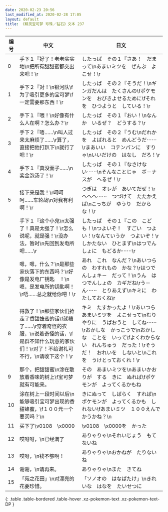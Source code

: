 ```yaml
---
date: 2020-02-23 20:56
last_modified_at: 2020-02-28 17:05
layout: default
title: 《精灵宝可梦 珍珠／钻石》文本 237
---
```

| 编号 | 中文 | 日文 |
| ---- | ---- | ---- |
| 0 | 手下１『好了！老老实实地\n把所有甜甜蜜都交出来吧！\r | したっぱ　その１『さあ！　だまって\nあまいミツを　ぜんぶ　よこせ！\r |
| 1 | 手下２『对！\n银河队\f为了吸引更多的宝可梦\f一定需要那东西！\r | したっぱ　その２『そうだ！\nギンガだんは　たくさんの\fポケモンを　おびきよせるために\fそれを　ひつようと　している！\r |
| 2 | 手下１『喂！\n好像有什么人在啊？怎么办？\r | したっぱ　その１『おい！\nなんか　いるぜ？　どうする？\r |
| 3 | 手下２『唔……\n叫人过来太麻烦了……\r算了，直接把他打趴下\n就行了吧！\r | したっぱ　その２『うむ\nだれかを　よばれると　めんどうだ⋯⋯\rまあいい　コテンパンに　すりゃ\nいいだけの　はなし　だろ！\r |
| 4 | 手下１『真没面子……\n奖金泡汤了！\r | したっぱ　その１『なさけない⋯⋯\nそんなことじゃ　ボ－ナスが　へるぜ！\r |
| 5 | 接下来是我！\r呵呵呵……车轮战\n对我有利啊！\r | つぎは　オレが　あいてだぜ！\rヘヘヘ⋯⋯　つづけて　たたかえば\nこっちが　ゆうり　だからな！\r |
| 6 | 手下１『这个小鬼\n太强了！真是太强了！\r怎么说呢，就是强！\r没办法，暂时\n先回到发电所吧……\r | したっぱ　その１『この　こども！\nつよいぞ！　すごい　つよい！\rなんていうか　つよいぞ！\rしかたない　ひとまず\nはつでんしょに　もどるか⋯⋯\r |
| 7 | 嗯，嗯，什么？\n是那些家伙落下的东西吗？\r好像是发电厂钥匙　！\n嗯，是发电所的钥匙啊！\r唔……总之就给你吧！\r | あれ　これ　なんだ？\nあいつらの　わすれもの　かな？\rはつでんしょキ－　だって！\nうん　はつでんしょの　カギだね\rう－ん⋯⋯　とりあえず\nキミに　わたしておくね\r |
| 8 | 得救了！\n那些家伙们抢走了香甜蜂蜜的话\f就糟了……\r穿着奇怪的衣服，\n说着奇怪的话，\f是群不知什么玩意的家伙们！\r对了！不给谢礼可不行，\n请收下这个！\r | キミ　たすかったよ！\rあいつら　あまいミツを　よこせって\nむりやりに　うばおうと　してね⋯⋯\rおかしな　かっこうで\nおかしな　ことを　いって\fよくわからない　れんちゅう　だった！\rそうだ！　おれいを　しないと\nこれを　うけとっておくれ！\r |
| 9 | 那个，把甜甜蜜\n涂在散放着香味的树上\f宝可梦就有可能来。 | その　あまいミツを\nあまいかおりが　する　きに　ぬれば\fポケモンが　よってくるかもね |
| 10 | 涂在树上一段时间以后\n能够吸引宝可梦出现的香甜蜂蜜，\f１００元一个要买吗？\n | きにぬって　しばらく　すれば\nポケモンが　よってくるかも　しれない\fあまいミツ　１００えんで　かうかね？\n |
| 11 | 买下了\v0108　\x0000 | \v0108　\x0000を　かった |
| 12 | 哎呀呀，\n已经满了 | ありゃりゃ\nそれいじょう　もてないね |
| 13 | 哎呀，\n钱不够啊！ | ありゃりゃ\nおかねが　たりないね |
| 14 | 谢谢，\n请再来。 | ありゃりゃ\nまた　きてね |
| 15 | 「苑之花田」\n对漂亮的花要珍惜。 | 「ソノオの　はなばたけ」\nきれいな　はなを　たいせつに |
{: .table .table-bordered .table-hover .xz-pokemon-text .xz-pokemon-text-DP }